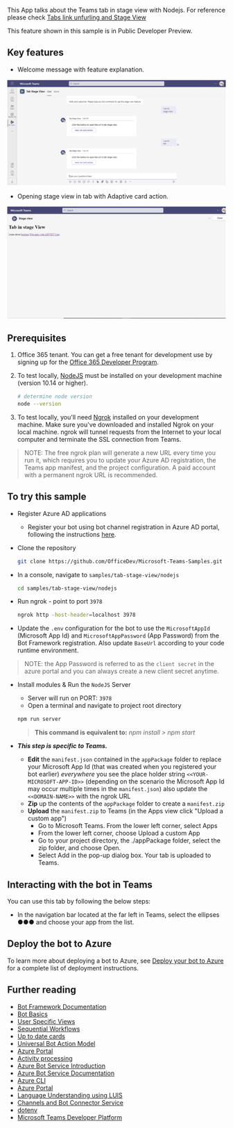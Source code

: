 ﻿This App talks about the Teams tab in stage view with Nodejs.
For reference please check [Tabs link unfurling and Stage View](https://docs.microsoft.com/en-us/microsoftteams/platform/tabs/tabs-link-unfurling)

This feature shown in this sample is in Public Developer Preview.

## Key features

- Welcome message with feature explanation.

![Adaptive Card](Images/welcomeAction.png)

- Opening stage view in tab with Adaptive card action.

![Adaptive Card](Images/viaCardAction.png)

## Prerequisites

1. Office 365 tenant. You can get a free tenant for development use by signing up for the [Office 365 Developer Program](https://developer.microsoft.com/en-us/microsoft-365/dev-program).

2. To test locally, [NodeJS](https://nodejs.org/en/download/) must be installed on your development machine (version 10.14 or higher).

    ```bash
    # determine node version
    node --version
    ```

3. To test locally, you'll need [Ngrok](https://ngrok.com/) installed on your development machine.
Make sure you've downloaded and installed Ngrok on your local machine. ngrok will tunnel requests from the Internet to your local computer and terminate the SSL connection from Teams.

> NOTE: The free ngrok plan will generate a new URL every time you run it, which requires you to update your Azure AD registration, the Teams app manifest, and the project configuration. A paid account with a permanent ngrok URL is recommended.

## To try this sample

- Register Azure AD applications
    -   Register your bot using bot channel registration in Azure AD portal, following the instructions [here](Wiki/azure-bot-channels-registration.md).
    
- Clone the repository

    ```bash
    git clone https://github.com/OfficeDev/Microsoft-Teams-Samples.git
    ```

- In a console, navigate to `samples/tab-stage-view/nodejs`

    ```bash
    cd samples/tab-stage-view/nodejs
    ```

- Run ngrok - point to port `3978`

    ```bash
    ngrok http -host-header=localhost 3978
    ```


- Update the `.env` configuration for the bot to use the `MicrosoftAppId` (Microsoft App Id) and `MicrosoftAppPassword` (App Password) from the Bot Framework registration. 
Also update `BaseUrl` according to your code runtime environment.
> NOTE: the App Password is referred to as the `client secret` in the azure portal and you can always create a new client secret anytime.

- Install modules & Run the `NodeJS` Server 
    - Server will run on PORT:  `3978`
    - Open a terminal and navigate to project root directory
    
    ```bash
    npm run server
    ```
    
    > **This command is equivalent to:**
    _npm install  > npm start_

- __*This step is specific to Teams.*__
    - **Edit** the `manifest.json` contained in the  `appPackage` folder to replace your Microsoft App Id (that was created when you registered your bot earlier) *everywhere* you see the place holder string `<<YOUR-MICROSOFT-APP-ID>>` (depending on the scenario the Microsoft App Id may occur multiple times in the `manifest.json`) also update the `<<DOMAIN-NAME>>` with the ngrok URL
    - **Zip** up the contents of the `appPackage` folder to create a `manifest.zip`
    - **Upload** the `manifest.zip` to Teams (in the Apps view click "Upload a custom app")
         - Go to Microsoft Teams. From the lower left corner, select Apps
         - From the lower left corner, choose Upload a custom App
         - Go to your project directory, the ./appPackage folder, select the zip folder, and choose Open.
         - Select Add in the pop-up dialog box. Your tab is uploaded to Teams.

## Interacting with the bot in Teams

You can use this tab by following the below steps:
- In the navigation bar located at the far left in Teams, select the ellipses ●●● and choose your app from the list.

## Deploy the bot to Azure

To learn more about deploying a bot to Azure, see [Deploy your bot to Azure](https://aka.ms/azuredeployment) for a complete list of deployment instructions.

## Further reading

- [Bot Framework Documentation](https://docs.botframework.com)
- [Bot Basics](https://docs.microsoft.com/azure/bot-service/bot-builder-basics?view=azure-bot-service-4.0)
- [User Specific Views](https://docs.microsoft.com/en-us/microsoftteams/platform/task-modules-and-cards/cards/universal-actions-for-adaptive-cards/user-specific-views)
- [Sequential Workflows](https://docs.microsoft.com/en-us/microsoftteams/platform/task-modules-and-cards/cards/universal-actions-for-adaptive-cards/sequential-workflows)
- [Up to date cards](https://docs.microsoft.com/en-us/microsoftteams/platform/task-modules-and-cards/cards/universal-actions-for-adaptive-cards/up-to-date-views)
- [Universal Bot Action Model](https://docs.microsoft.com/en-us/adaptive-cards/authoring-cards/universal-action-model#actionexecute)
- [Azure Portal](https://portal.azure.com)
- [Activity processing](https://docs.microsoft.com/en-us/azure/bot-service/bot-builder-concept-activity-processing?view=azure-bot-service-4.0)
- [Azure Bot Service Introduction](https://docs.microsoft.com/azure/bot-service/bot-service-overview-introduction?view=azure-bot-service-4.0)
- [Azure Bot Service Documentation](https://docs.microsoft.com/azure/bot-service/?view=azure-bot-service-4.0)
- [Azure CLI](https://docs.microsoft.com/cli/azure/?view=azure-cli-latest)
- [Azure Portal](https://portal.azure.com)
- [Language Understanding using LUIS](https://docs.microsoft.com/en-us/azure/cognitive-services/luis/)
- [Channels and Bot Connector Service](https://docs.microsoft.com/en-us/azure/bot-service/bot-concepts?view=azure-bot-service-4.0)
- [dotenv](https://www.npmjs.com/package/dotenv)
- [Microsoft Teams Developer Platform](https://docs.microsoft.com/en-us/microsoftteams/platform/)